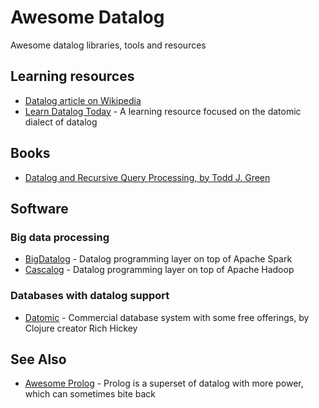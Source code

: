 # Awesome Datalog
Awesome datalog libraries, tools and resources

## Learning resources

- [Datalog article on Wikipedia](https://en.wikipedia.org/wiki/Datalog)
- [Learn Datalog Today](http://www.learndatalogtoday.org/) - A learning resource focused on the datomic dialect of datalog

## Books

- [Datalog and Recursive Query Processing, by Todd J. Green](https://www.goodreads.com/book/show/19138537-datalog-and-recursive-query-processing)

## Software

### Big data processing

- [BigDatalog](https://github.com/ashkapsky/BigDatalog) - Datalog programming layer on top of Apache Spark
- [Cascalog](http://cascalog.org/) - Datalog programming layer on top of Apache Hadoop

### Databases with datalog support

- [Datomic](http://www.datomic.com/) - Commercial database system with some free offerings, by Clojure creator Rich Hickey

## See Also

- [Awesome Prolog](https://github.com/klauscfhq/awesome-prolog) - Prolog is a superset of datalog with more power, which can sometimes bite back
